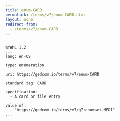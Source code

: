 ```yaml
---
title: enum-CARD
permalink: /terms/v7/enum-CARD.html
layout: none
redirect-from:
  - /terms/v7/enum-CARD
...
```


```

%YAML 1.2
---
lang: en-US

type: enumeration

uri: https://gedcom.io/terms/v7/enum-CARD

standard tag: CARD

specification:
  - A card or file entry

value of:
  - "https://gedcom.io/terms/v7/g7:enumset-MEDI"
...

```
